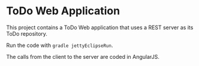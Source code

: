 # ToDo Web Application
This project contains a ToDo Web application that uses a REST server as its ToDo repository.

Run the code with ```gradle jettyEclipseRun```. 

The calls from the client to the server are coded in AngularJS. 
